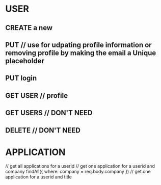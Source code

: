 # USER
## CREATE a new
## PUT // use for udpating profile information or removing profile by making the email a Unique placeholder
## PUT login
## GET USER // profile
## GET USERS // DON'T NEED 
## DELETE // DON'T NEED

# APPLICATION
// get all applications for a userid
// get one application for a userid and company
    findAll({
        where: company = req.body.company
})
// get one application for a userid and title




